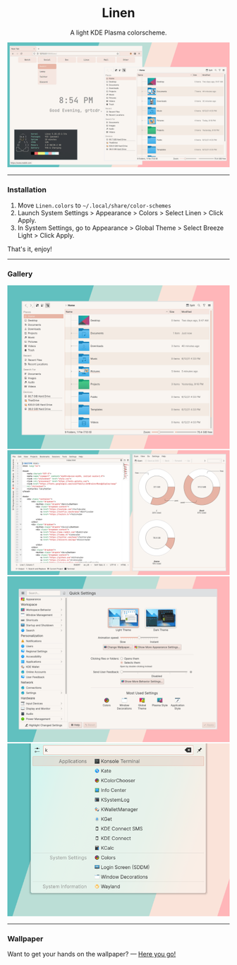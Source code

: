 <div align="center">
<h1>Linen</h1>

A light KDE Plasma colorscheme.

<img src="gallery/preview.png" alt="Preview of Linen" />

</div>

---

### Installation

1. Move `Linen.colors` to `~/.local/share/color-schemes`
2. Launch System Settings > Appearance > Colors > Select Linen > Click Apply.
3. In System Settings, go to Appearance > Global Theme > Select Breeze Light > Click Apply.

That's it, enjoy!

---

### Gallery

<div align="center">

<img src="gallery/dolphin.png" alt="Dolphin File Manager" />
<img src="gallery/dev.png" alt="Development" />
<img src="gallery/settings.png" alt="Plasma's System Settings" />
<img src="gallery/krunner.png" alt="Plasma's Krunner" />

</div>

---

### Wallpaper

Want to get your hands on the wallpaper? — [Here you go!](https://gradienta.io/common-yarn)
